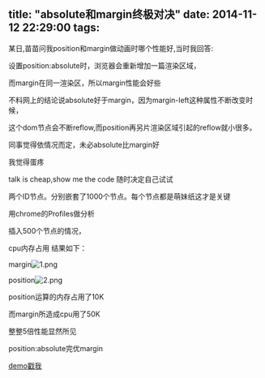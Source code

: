 title: "absolute和margin终极对决"
date: 2014-11-12 22:29:00
tags:
---

某日,苗苗问我position和margin做动画时哪个性能好,当时我回答:

设置position:absolute时，浏览器会重新增加一篇渲染区域，

而margin在同一渲染区，所以margin性能会好些

不料网上的结论说absolute好于margin，因为margin-left这种属性不断改变时候，

这个dom节点会不断reflow,而position再另片渲染区域引起的reflow就小很多。

同事觉得依情况而定，未必absolute比margin好

我觉得蛋疼

talk is cheap,show me the code 随时决定自己试试

两个ID节点。分别嵌套了1000个节点。每个节点都是萌妹纸这才是关键

用chrome的Profiles做分析

插入500个节点的情况，

cpu内存占用 结果如下：

margin![1.png](http://www.liyi.it/usr/uploads/2014/11/2198283847.png)

position![2.png](http://www.liyi.it/usr/uploads/2014/11/454232233.png)

position运算的内存占用了10K

而margin所造成cpu用了50K

整整5倍性能显然所见

position:absolute完优margin

[demo戳我](http://codepen.io/bluetomlee/pen/Pwowmo)
